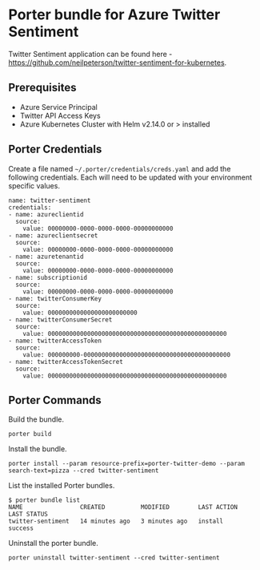 # Porter bundle for Azure Twitter Sentiment

Twitter Sentiment application can be found here - https://github.com/neilpeterson/twitter-sentiment-for-kubernetes.

## Prerequisites

- Azure Service Principal
- Twitter API Access Keys
- Azure Kubernetes Cluster with Helm v2.14.0 or > installed

## Porter Credentials

Create a file named `~/.porter/credentials/creds.yaml` and add the following credentials. Each will need to be updated with your environment specific values.

```
name: twitter-sentiment
credentials:
- name: azureclientid
  source:
    value: 00000000-0000-0000-0000-00000000000
- name: azureclientsecret
  source:
    value: 00000000-0000-0000-0000-00000000000
- name: azuretenantid
  source:
    value: 00000000-0000-0000-0000-00000000000
- name: subscriptionid
  source:
    value: 00000000-0000-0000-0000-00000000000
- name: twitterConsumerKey
  source:
    value: 0000000000000000000000000
- name: twitterConsumerSecret
  source:
    value: 00000000000000000000000000000000000000000000000000
- name: twitterAccessToken
  source:
    value: 000000000-00000000000000000000000000000000000000000
- name: twitterAccessTokenSecret
  source:
    value: 00000000000000000000000000000000000000000000000000
```

## Porter Commands

Build the bundle.

```
porter build
```

Install the bundle.

```
porter install --param resource-prefix=porter-twitter-demo --param search-text=pizza --cred twitter-sentiment
```

List the installed Porter bundles.

```
$ porter bundle list
NAME                CREATED          MODIFIED        LAST ACTION   LAST STATUS
twitter-sentiment   14 minutes ago   3 minutes ago   install       success
```

Uninstall the porter bundle.

```
porter uninstall twitter-sentiment --cred twitter-sentiment
```
